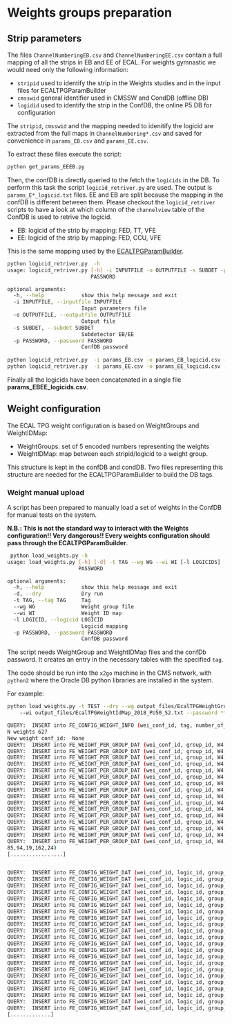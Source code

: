 # Weights groups preparation

## Strip parameters

The files `ChannelNumberingEB.csv` and `ChannelNumberingEE.csv` contain a full mapping of all the strips in EB and EE of
ECAL. For weights gymnastic we would need only the following information: 

- `stripid` used to identify the strip in the Weights studies and in the input files for ECALTPGParamBuilder
- `cmsswid` general identifier used in CMSSW and CondDB (offline DB)
- `logidid` used to identify the strip in the ConfDB, the online P5 DB for configuration

The `stripid`, `cmsswid` and the mapping needed to idenitify the logicid are extracted from the full maps in
`ChannelNumbering*.csv` and saved for convenience in `params_EB.csv` and `params_EE.csv`. 

To extract these files execute the script:
```bash
python get_params_EEEB.py
```

Then, the confDB is directly queried to the fetch the `logicids` in the DB. To perform this task the script
`logicid_retriver.py` are used. The output is `params_E*_logicid.txt` files. 
EE and EB are split because the mapping in the confDB is different between them. Please checkout the `logicid_retriver`
scripts to have a look at which column of the `channelview` table of the ConfDB is used to retrive the logicid. 

- EB: logicid of the strip by mapping: FED, TT, VFE
- EE: logicid of the strip by mapping: FED, CCU, VFE

This is the same mapping used by the [ECALTPGParamBuilder](https://github.com/cms-sw/cmssw/blob/master/CalibCalorimetry/EcalTPGTools/plugins/EcalTPGParamBuilder.cc#L846).
    

```bash
python logicid_retriver.py  -h
usage: logicid_retriver.py [-h] -i INPUTFILE -o OUTPUTFILE -s SUBDET -p
                           PASSWORD

optional arguments:
  -h, --help            show this help message and exit
  -i INPUTFILE, --inputfile INPUTFILE
                        Input parameters file
  -o OUTPUTFILE, --outputfile OUTPUTFILE
                        Output file
  -s SUBDET, --subdet SUBDET
                        Subdetector EB/EE
  -p PASSWORD, --password PASSWORD
                        ConfDB password
                        
python logicid_retriver.py  -i params_EB.csv -o params_EB_logicid.csv -s EB -p ****
python logicid_retriver.py  -i params_EE.csv -o params_EE_logicid.csv -s EE -p ****

```
Finally all the logicids have been concatenated in a single file **params_EBEE_logicids.csv**.

## Weight configuration

The ECAL TPG weight configuration is based on WeightGroups and WeightIDMap: 

- WeightGroups:  set of 5 encoded numbers representing the weights
- WeightIDMap: map between each stripid/logicid to a weight group. 

This structure is kept in the confDB and condDB. Two files representing this structure are needed for the
ECALTPGParamBuilder to build the DB tags. 


### Weight manual upload

A script has been prepared to manually load a set of weights in the ConfDB for manual tests on the system. 

**N.B.: This is not the standard way to interact with the Weights configuration!! Very dangerous!! Every weights
configuration should pass through the ECALTPGParamBuilder**. 

```bash
 python load_weights.py -h
usage: load_weights.py [-h] [-d] -t TAG --wg WG --wi WI [-l LOGICIDS] -p
                       PASSWORD

optional arguments:
  -h, --help            show this help message and exit
  -d, --dry             Dry run
  -t TAG, --tag TAG     Tag
  --wg WG               Weight group file
  --wi WI               Weight ID map
  -l LOGICID, --logicid LOGICID
                        Logicid mapping
  -p PASSWORD, --password PASSWORD
                        ConfDB password

```

The script needs WeightGroup and WeightIDMap files and the confDb password. It creates an entry in the necessary tables
with the specified `tag`. 

The code should be run into the `x2go` machine in the CMS network, with `python2` where the Oracle DB python libraries
are installed in the system. 

For example: 

```bash
python load_weights.py -t TEST --dry --wg output_files/EcalTPGWeightGroup_2018_PU50_S2.txt 
    --wi output_files/EcalTPGWeightIdMap_2018_PU50_S2.txt --password ******

QUERY:  INSERT into FE_CONFIG_WEIGHT_INFO (wei_conf_id, tag, number_of_groups, db_timestamp) VALUES                     (FE_CONFIG_WEIGHT_SQ.nextval, 'TEST', 627, CURRENT_TIMESTAMP)
N weights 627
New weight conf_id:  None
QUERY:  INSERT into FE_WEIGHT_PER_GROUP_DAT (wei_conf_id, group_id, W4,W3,W2,W1,W0)                 VALUES (None, 0, 92,93,16,159,24) 
QUERY:  INSERT into FE_WEIGHT_PER_GROUP_DAT (wei_conf_id, group_id, W4,W3,W2,W1,W0)                 VALUES (None, 1, 86,95,16,161,26) 
QUERY:  INSERT into FE_WEIGHT_PER_GROUP_DAT (wei_conf_id, group_id, W4,W3,W2,W1,W0)                 VALUES (None, 2, 85,95,18,161,25) 
QUERY:  INSERT into FE_WEIGHT_PER_GROUP_DAT (wei_conf_id, group_id, W4,W3,W2,W1,W0)                 VALUES (None, 3, 86,94,18,161,25) 
QUERY:  INSERT into FE_WEIGHT_PER_GROUP_DAT (wei_conf_id, group_id, W4,W3,W2,W1,W0)                 VALUES (None, 4, 87,94,16,161,26) 
QUERY:  INSERT into FE_WEIGHT_PER_GROUP_DAT (wei_conf_id, group_id, W4,W3,W2,W1,W0)                 VALUES (None, 5, 86,94,17,161,26) 
QUERY:  INSERT into FE_WEIGHT_PER_GROUP_DAT (wei_conf_id, group_id, W4,W3,W2,W1,W0)                 VALUES (None, 6, 87,94,17,161,25) 
QUERY:  INSERT into FE_WEIGHT_PER_GROUP_DAT (wei_conf_id, group_id, W4,W3,W2,W1,W0)                 VALUES (None, 7, 85,94,18,162,25) 
QUERY:  INSERT into FE_WEIGHT_PER_GROUP_DAT (wei_conf_id, group_id, W4,W3,W2,W1,W0)                 VALUES (None, 8, 83,96,19,161,25) 
QUERY:  INSERT into FE_WEIGHT_PER_GROUP_DAT (wei_conf_id, group_id, W4,W3,W2,W1,W0)                 VALUES (None, 9, 82,96,19,162,25) 
QUERY:  INSERT into FE_WEIGHT_PER_GROUP_DAT (wei_conf_id, group_id, W4,W3,W2,W1,W0)                 VALUES (None, 10, 82,96,20,162,24) 
QUERY:  INSERT into FE_WEIGHT_PER_GROUP_DAT (wei_conf_id, group_id, W4,W3,W2,W1,W0)                 VALUES (None, 11, 84,95,19,162,24) 
QUERY:  INSERT into FE_WEIGHT_PER_GROUP_DAT (wei_conf_id, group_id, W4,W3,W2,W1,W0)                 VALUES (None, 12, 84,95,18,162,25) 
QUERY:  INSERT into FE_WEIGHT_PER_GROUP_DAT (wei_conf_id, group_id, W4,W3,W2,W1,W0)                 VALUES (None, 13, 84,95,19,161,25) 
QUERY:  INSERT into FE_WEIGHT_PER_GROUP_DAT (wei_conf_id, group_id, W4,W3,W2,W1,W0)                 VALUES (None, 14, 85,95,17,161,26) 
QUERY:  INSERT into FE_WEIGHT_PER_GROUP_DAT (wei_conf_id, group_id, W4,W3,W2,W1,W0)                 VALUES (None, 15,
85,94,19,162,24) 
[.................]


QUERY:  INSERT into FE_CONFIG_WEIGHT_DAT (wei_conf_id, logic_id, group_id)                 VALUES (None,1216021205,287)
QUERY:  INSERT into FE_CONFIG_WEIGHT_DAT (wei_conf_id, logic_id, group_id)                 VALUES (None,1216021204,249)
QUERY:  INSERT into FE_CONFIG_WEIGHT_DAT (wei_conf_id, logic_id, group_id)                 VALUES (None,1216021201,74)
QUERY:  INSERT into FE_CONFIG_WEIGHT_DAT (wei_conf_id, logic_id, group_id)                 VALUES (None,1216021203,83)
QUERY:  INSERT into FE_CONFIG_WEIGHT_DAT (wei_conf_id, logic_id, group_id)                 VALUES (None,1216021202,75)
QUERY:  INSERT into FE_CONFIG_WEIGHT_DAT (wei_conf_id, logic_id, group_id)                 VALUES (None,1151052401,574)
QUERY:  INSERT into FE_CONFIG_WEIGHT_DAT (wei_conf_id, logic_id, group_id)                 VALUES (None,1151052403,580)
QUERY:  INSERT into FE_CONFIG_WEIGHT_DAT (wei_conf_id, logic_id, group_id)                 VALUES (None,1151052402,583)
QUERY:  INSERT into FE_CONFIG_WEIGHT_DAT (wei_conf_id, logic_id, group_id)                 VALUES (None,1151052405,584)
QUERY:  INSERT into FE_CONFIG_WEIGHT_DAT (wei_conf_id, logic_id, group_id)                 VALUES (None,1151052404,575)
QUERY:  INSERT into FE_CONFIG_WEIGHT_DAT (wei_conf_id, logic_id, group_id)                 VALUES (None,1151145703,582)
QUERY:  INSERT into FE_CONFIG_WEIGHT_DAT (wei_conf_id, logic_id, group_id)                 VALUES (None,1151241502,577)
QUERY:  INSERT into FE_CONFIG_WEIGHT_DAT (wei_conf_id, logic_id, group_id)                 VALUES (None,1216522304,1)
QUERY:  INSERT into FE_CONFIG_WEIGHT_DAT (wei_conf_id, logic_id, group_id)                 VALUES (None,1216522305,1)
QUERY:  INSERT into FE_CONFIG_WEIGHT_DAT (wei_conf_id, logic_id, group_id)                 VALUES (None,1216522302,1)
QUERY:  INSERT into FE_CONFIG_WEIGHT_DAT (wei_conf_id, logic_id, group_id)                 VALUES (None,1216522303,1)
QUERY:  INSERT into FE_CONFIG_WEIGHT_DAT (wei_conf_id, logic_id, group_id)                 VALUES (None,1151241503,580)
QUERY:  INSERT into FE_CONFIG_WEIGHT_DAT (wei_conf_id, logic_id, group_id)                 VALUES (None,1151033905,583)
QUERY:  INSERT into FE_CONFIG_WEIGHT_DAT (wei_conf_id, logic_id, group_id)                 VALUES (None,1151033904,583)
QUERY:  INSERT into FE_CONFIG_WEIGHT_DAT (wei_conf_id, logic_id, group_id)                 VALUES (None,1151074301,582)
QUERY:  INSERT into FE_CONFIG_WEIGHT_DAT (wei_conf_id, logic_id, group_id)                 VALUES (None,1151033901,574)
QUERY:  INSERT into FE_CONFIG_WEIGHT_DAT (wei_conf_id, logic_id, group_id)                 VALUES (None,1151033903,574)
[.............]



```
